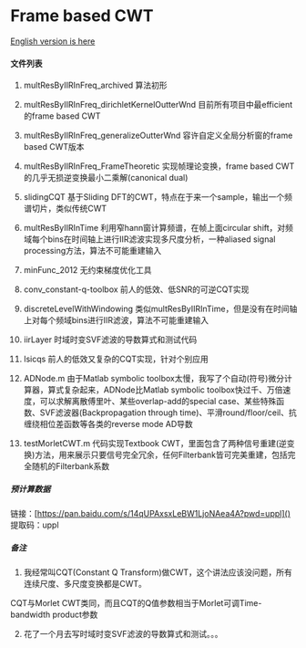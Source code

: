 # Frame based CWT

[English version is here](https://github.com/james34602/iir_cwt_research/readme_en.md)

#### 文件列表

1. multResByIIRInFreq_archived
   算法初形

2. multResByIIRInFreq_dirichletKernelOutterWnd
   目前所有项目中最efficient的frame based CWT

3. multResByIIRInFreq_generalizeOutterWnd
   容许自定义全局分析窗的frame based CWT版本

4. multResByIIRInFreq_FrameTheoretic
   实现帧理论变换，frame based CWT的几乎无损逆变换最小二乘解(canonical dual)

5. slidingCQT
   基于Sliding DFT的CWT，特点在于来一个sample，输出一个频谱切片，类似传统CWT

6. multResByIIRInTime
   利用窄hann窗计算频谱，在帧上面circular shift，对频域每个bins在时间轴上进行IIR滤波实现多尺度分析，一种aliased signal processing方法，算法不可能重建输入

7. minFunc_2012
   无约束梯度优化工具

8. conv_constant-q-toolbox
   前人的低效、低SNR的可逆CQT实现

9. discreteLevelWithWindowing
   类似multResByIIRInTime，但是没有在时间轴上对每个频域bins进行IIR滤波，算法不可能重建输入

10. iirLayer
    时域时变SVF滤波的导数算式和测试代码

11. lsicqs
    前人的低效又复杂的CQT实现，针对个别应用

12. ADNode.m
    由于Matlab symbolic toolbox太慢，我写了个自动(符号)微分计算器，算式复杂起来，ADNode比Matlab symbolic toolbox快过千、万倍速度，可以求解离散傅里叶、某些overlap-add的special case、某些特殊函数、SVF滤波器(Backpropagation through time)、平滑round/floor/ceil、抗缠绕相位差函数等各类的reverse mode AD导数

13. testMorletCWT.m
    代码实现Textbook CWT，里面包含了两种信号重建(逆变换)方法，用来展示只要信号完全冗余，任何Filterbank皆可完美重建，包括完全随机的Filterbank系数

##### 预计算数据

链接：[https://pan.baidu.com/s/14qUPAxsxLeBW1LjoNAea4A?pwd=uppl]() 
提取码：uppl

##### 备注

1. 我经常叫CQT(Constant Q Transform)做CWT，这个讲法应该没问题，所有连续尺度、多尺度变换都是CWT。

CQT与Morlet CWT类同，而且CQT的Q值参数相当于Morlet可调Time-bandwidth product参数

2. 花了一个月去写时域时变SVF滤波的导数算式和测试。。。
